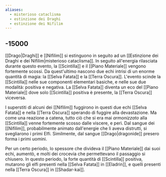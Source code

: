 ```yaml
---
aliases:
  - misterioso cataclisma
  - estinzione dei Draghi
  - estinzione dei Nifilim
---
```

## -15000
<span data-date='-15000' data-name='Draghi e Nifilim'></span>

[[Drago|Draghi]] e [[Nifilim]] si estinguono in seguito ad un [[Estinzione dei Draghi e dei Nifilim|misterioso cataclisma]]. In seguito all'energia rilasciata durante questo evento, la [[Scintilla]] e il [[Piano Materiale]] vengono fortemente scossi. Da quest'ultimo nascono due echi intrisi di un enorme quantità di magia: la [[Selva Fatata]] e la [[Terra Oscura]]. L'evento scinde la [[Scintilla]] nelle sue componenti elementari basiche, e nelle sue due modalità: positiva e negativa. La [[Selva Fatata]] diventa un eco del [[Piano Materiale]] dove solo [[Scintilla]] positiva è presente, la [[Terra Oscura]] viceversa. 

I superstiti di alcuni dei [[Nifilim]] fuggirono in questi due echi [[Selva Fatata]] e nella [[Terra Oscura]] sperando di fuggire alla devastazione. Ma come una reazione a catena, tutto ciò che si era mai *armonizzato* alla [[Scintilla]] venne fortemente scosso dalle viscere, e perì. Dal sangue dei [[Nifilim]], probabilmente animato dall'energie che li aveva distrutti, si svegliarono i primi Elfi. Similmente, dal sangue [[Drago|dragonide]] presero forma i primi uomini. 

Per un certo periodo, lo spessore che divideva il [[Piano Materiale]] dai suoi echi, aumentò, e molti dei crocevia che permettevano il passaggio si chiusero. In questo periodo, la forte quantità di [[Scintilla]] positiva, mutarono gli elfi presenti nella [[Selva Fatata]] in [[Eladrin]], e quelli presenti nella [[Terra Oscura]] in [[Shadar-kai]]. 

